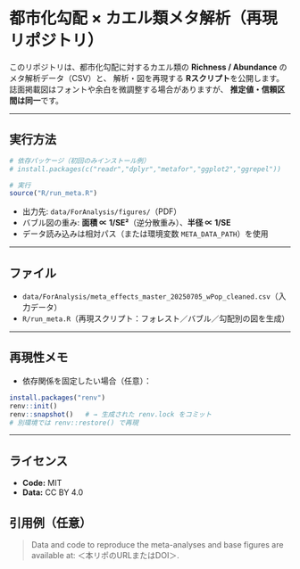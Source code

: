 # 都市化勾配 × カエル類メタ解析（再現リポジトリ）

このリポジトリは、都市化勾配に対するカエル類の **Richness / Abundance** のメタ解析データ（CSV）と、
解析・図を再現する **Rスクリプト**を公開します。誌面掲載図はフォントや余白を微調整する場合がありますが、
**推定値・信頼区間は同一**です。

---

## 実行方法
```r
# 依存パッケージ（初回のみインストール例）
# install.packages(c("readr","dplyr","metafor","ggplot2","ggrepel"))

# 実行
source("R/run_meta.R")
```
- 出力先: `data/ForAnalysis/figures/`（PDF）
- バブル図の重み: **面積 ∝ 1/SE²**（逆分散重み）、**半径 ∝ 1/SE**
- データ読み込みは相対パス（または環境変数 `META_DATA_PATH`）を使用

---

## ファイル
- `data/ForAnalysis/meta_effects_master_20250705_wPop_cleaned.csv`（入力データ）
- `R/run_meta.R`（再現スクリプト：フォレスト／バブル／勾配別の図を生成）

---

## 再現性メモ
- 依存関係を固定したい場合（任意）：
```r
install.packages("renv")
renv::init()
renv::snapshot()   # → 生成された renv.lock をコミット
# 別環境では renv::restore() で再現
```

---

## ライセンス
- **Code:** MIT  
- **Data:** CC BY 4.0

## 引用例（任意）
> Data and code to reproduce the meta-analyses and base figures are available at: ＜本リポのURLまたはDOI＞.
